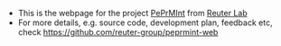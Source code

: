 - This is the webpage for the project [PePrMInt](https://reuter-group.github.io/peprmint/) from [Reuter Lab](https://www.cbu.uib.no/reuter/)
- For more details, e.g. source code, development plan, feedback etc, check https://github.com/reuter-group/peprmint-web
